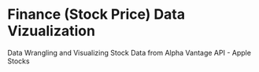 # Finance (Stock Price) Data Vizualization
Data Wrangling and Visualizing Stock Data from Alpha Vantage API - Apple Stocks 
